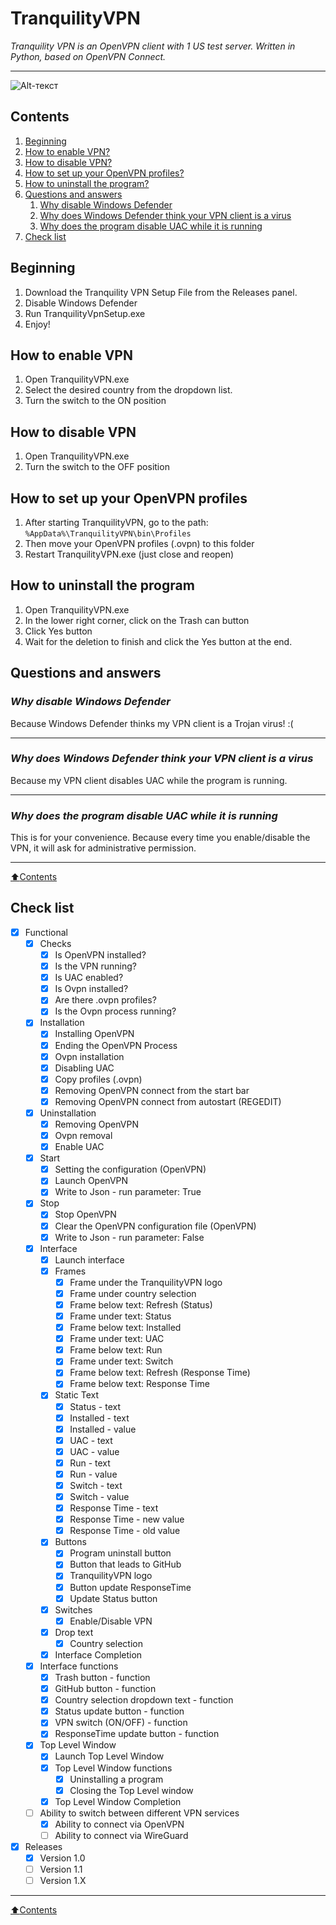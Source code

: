 # **TranquilityVPN**
*Tranquility VPN is an OpenVPN client with 1 US test server. Written in Python, based on OpenVPN Connect.*

____
![Alt-текст](https://i.ibb.co/1RNd4BC/Tranquillity-Studo.png "Tranquility Studio")
## **Contents**

1. [Beginning](#Beginning)
2. [How to enable VPN?](#How-to-enable-VPN)
3. [How to disable VPN?](#How-to-disable-VPN)
4. [How to set up your OpenVPN profiles?](#How-to-set-up-your-OpenVPN-profiles)
5. [How to uninstall the program?](#How-to-uninstall-the-program)
6. [Questions and answers](#Questions-and-answers)
    1. [Why disable Windows Defender](#Why-disable-Windows-Defender)
    2. [Why does Windows Defender think your VPN client is a virus](#Why-does-Windows-Defender-think-your-VPN-client-is-a-virus)
    3. [Why does the program disable UAC while it is running](#Why-does-the-program-disable-UAC-while-it-is-running)
8. [Check list](#Check-list)
## **Beginning**
1. Download the Tranquility VPN Setup File from the Releases panel.
2. Disable Windows Defender
3. Run TranquilityVpnSetup.exe
4. Enjoy!
## **How to enable VPN**
1. Open TranquilityVPN.exe
2. Select the desired country from the dropdown list.
3. Turn the switch to the ON position
## **How to disable VPN**
1. Open TranquilityVPN.exe
2. Turn the switch to the OFF position
## **How to set up your OpenVPN profiles**
1. After starting TranquilityVPN, go to the path:  
```%AppData%\TranquilityVPN\bin\Profiles```  
2. Then move your OpenVPN profiles (.ovpn) to this folder  
3. Restart TranquilityVPN.exe (just close and reopen)  
## **How to uninstall the program**
1. Open TranquilityVPN.exe
2. In the lower right corner, click on the Trash can button
3. Click Yes button
4. Wait for the deletion to finish and click the Yes button at the end.
## **Questions and answers**
### *Why disable Windows Defender*
Because Windows Defender thinks my VPN client is a Trojan virus! :(
____
### *Why does Windows Defender think your VPN client is a virus*
Because my VPN client disables UAC while the program is running.
____
### *Why does the program disable UAC while it is running*
This is for your convenience. Because every time you enable/disable the VPN, it will ask for administrative permission.
____
[:arrow_up:Contents](#Contents)
## **Check list** 

- [X] Functional
	- [X] Checks
        - [X] Is OpenVPN installed?
        - [X] Is the VPN running?
        - [X] Is UAC enabled?
        - [X] Is Ovpn installed?
        - [X] Are there .ovpn profiles?
        - [X] Is the Ovpn process running?
	- [X] Installation
        - [X] Installing OpenVPN
        - [X] Ending the OpenVPN Process
        - [X] Ovpn installation
        - [X] Disabling UAC
        - [X] Copy profiles (.ovpn)
        - [X] Removing OpenVPN connect from the start bar
        - [X] Removing OpenVPN connect from autostart (REGEDIT)
	- [X] Uninstallation
        - [X] Removing OpenVPN
        - [X] Ovpn removal
        - [X] Enable UAC
	- [X] Start 
        - [X] Setting the configuration (OpenVPN)
        - [X] Launch OpenVPN
        - [X] Write to Json - run parameter: True
	- [X] Stop
        - [X] Stop OpenVPN
        - [X] Clear the OpenVPN configuration file (OpenVPN)
        - [X] Write to Json - run parameter: False
	- [X] Interface
        - [X] Launch interface  
        - [X] Frames
            - [X] Frame under the TranquilityVPN logo
            - [X] Frame under country selection
            - [X] Frame below text: Refresh (Status)
            - [X] Frame under text: Status
            - [X] Frame below text: Installed
            - [X] Frame under text: UAC
            - [X] Frame below text: Run
            - [X] Frame under text: Switch
            - [X] Frame below text: Refresh (Response Time)
            - [X] Frame below text: Response Time
        - [X] Static Text
            - [X] Status - text 
            - [X] Installed - text
            - [X] Installed - value
            - [X] UAC - text
            - [X] UAC - value
            - [X] Run - text
            - [X] Run - value
            - [X] Switch - text
            - [X] Switch - value
            - [X] Response Time - text
            - [X] Response Time - new value
            - [X] Response Time - old value
        - [X] Buttons
            - [X] Program uninstall button
            - [X] Button that leads to GitHub
            - [X] TranquilityVPN logo
            - [X] Button update ResponseTime
            - [X] Update Status button
        - [X] Switches
            - [X] Enable/Disable VPN
        - [X] Drop text
            - [X] Country selection
        - [X] Interface Completion
	- [X] Interface functions
        - [X] Trash button - function
        - [X] GitHub button - function
        - [X] Country selection dropdown text - function
        - [X] Status update button - function
        - [X] VPN switch (ON/OFF) - function
        - [X] ResponseTime update button - function
	- [X] Top Level Window
        - [X] Launch Top Level Window
        - [X] Top Level Window functions
            - [X] Uninstalling a program
            - [X] Closing the Top Level window
        - [X] Top Level Window Completion
	- [ ] Ability to switch between different VPN services
        - [X] Ability to connect via OpenVPN
        - [ ] Ability to connect via WireGuard

- [X] Releases
    - [X] Version 1.0
    - [ ] Version 1.1
    - [ ] Version 1.X
____
[:arrow_up:Contents](#Contents)
